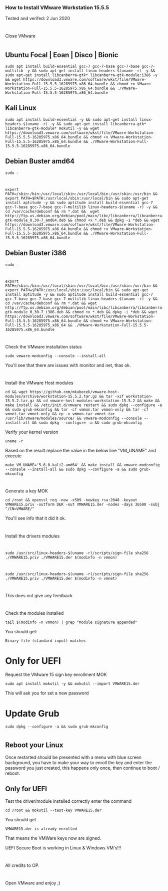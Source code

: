 ### How to Install VMware Workstation 15.5.5

Tested and verifed: 2 Jun 2020
#

Close VMware
#
## Ubuntu Focal | Eoan | Disco | Bionic

    sudo apt install build-essential gcc-7 gcc-7-base gcc-7-base gcc-7-multilib -y && sudo apt-get install linux-headers-$(uname -r) -y && sudo apt-get install libcanberra-gtk* libcanberra-gtk-module:i386 -y && wget https://download3.vmware.com/software/wkst/file/VMware-Workstation-Full-15.5.5-16285975.x86_64.bundle && chmod +x VMware-Workstation-Full-15.5.5-16285975.x86_64.bundle && ./VMware-Workstation-Full-15.5.5-16285975.x86_64.bundle
    
## Kali Linux

    sudo apt install build-essential -y && sudo apt-get install linux-headers-$(uname -r) -y && sudo apt-get install libcanberra-gtk* libcanberra-gtk-module* mokutil -y && wget https://download3.vmware.com/software/wkst/file/VMware-Workstation-Full-15.5.5-16285975.x86_64.bundle && chmod +x VMware-Workstation-Full-15.5.5-16285975.x86_64.bundle && ./VMware-Workstation-Full-15.5.5-16285975.x86_64.bundle
    
## Debian Buster amd64
    
    sudo -
#    
    export PATH=/sbin:/bin:/usr/local/sbin:/usr/local/bin:/usr/sbin:/usr/bin && export PATH=$PATH:/usr/local/sbin:/usr/local/bin && sudo apt-get install aptitude -y && sudo aptitude install build-essential gcc-7 gcc-7-base gcc-7-base gcc-7-multilib linux-headers-$(uname -r) -y && cd /var/cache/debconf && rm *.dat &&  wget http://ftp.us.debian.org/debian/pool/main/libc/libcanberra/libcanberra-gtk-module_0.30-7_amd64.deb && chmod +x *.deb && dpkg -i *deb && wget https://download3.vmware.com/software/wkst/file/VMware-Workstation-Full-15.5.5-16285975.x86_64.bundle && chmod +x VMware-Workstation-Full-15.5.5-16285975.x86_64.bundle && ./VMware-Workstation-Full-15.5.5-16285975.x86_64.bundle
    
    
## Debian Buster i386
    sudo -
#    
    export PATH=/sbin:/bin:/usr/local/sbin:/usr/local/bin:/usr/sbin:/usr/bin && export PATH=$PATH:/usr/local/sbin:/usr/local/bin && sudo apt-get install aptitude -y && sudo aptitude install build-essential gcc-7 gcc-7-base gcc-7-base gcc-7-multilib linux-headers-$(uname -r) -y && cd /var/cache/debconf && rm *.dat && wget http://ftp.us.debian.org/debian/pool/main/libc/libcanberra/libcanberra-gtk-module_0.30-7_i386.deb && chmod +x *.deb && dpkg -i *deb && wget https://download3.vmware.com/software/wkst/file/VMware-Workstation-Full-15.5.5-16285975.x86_64.bundle && chmod +x VMware-Workstation-Full-15.5.5-16285975.x86_64 && ./VMware-Workstation-Full-15.5.5-16285975.x86_64.bundle
    
#
#   
Check the VMware installation status

    sudo vmware-modconfig --console --install-all

You'll see that there are issues with monitor and net, thas ok.
#
#
#
Install the VMware Host modules

    cd && wget https://github.com/mkubecek/vmware-host-modules/archive/workstation-15.5.2.tar.gz && tar -xzf workstation-15.5.2.tar.gz && cd vmware-host-modules-workstation-15.5.2 && make && make install && /etc/init.d/vmware restart && sudo dpkg --configure -a && sudo grub-mkconfig && tar -cf vmmon.tar vmmon-only && tar -cf vmnet.tar vmnet-only && cp -v vmmon.tar vmnet.tar /usr/lib/vmware/modules/source/ && vmware-modconfig --console --install-all && sudo dpkg --configure -a && sudo grub-mkconfig 
    
Verify your kernel version

    uname -r

Based on the result replace the value in the below line "VM_UNAME" and execute

    make VM_UNAME='5.6.0-kali2-amd64' && make install && vmware-modconfig --console --install-all && sudo dpkg --configure -a && sudo grub-mkconfig
#
    

Generate a key MOK

    cd /root && openssl req -new -x509 -newkey rsa:2048 -keyout VMWARE15.priv -outform DER -out VMWARE15.der -nodes -days 36500 -subj "/CN=VMWARE/"

You'll see info that it did it ok.
#
#

Install the drivers modules
#
    sudo /usr/src/linux-headers-$(uname -r)/scripts/sign-file sha256 ./VMWARE15.priv ./VMWARE15.der $(modinfo -n vmmon)
#
    sudo /usr/src/linux-headers-$(uname -r)/scripts/sign-file sha256 ./VMWARE15.priv ./VMWARE15.der $(modinfo -n vmnet)
#
#
This does not give any feedback
#
#
#
#
Check the modules installed

    tail $(modinfo -n vmmon) | grep "Module signature appended"

You should get:

    Binary file (standard input) matches
    
# Only for UEFI
Request the VMware 15 sign key enrollment MOK 

    sudo apt install mokutil -y && mokutil --import VMWARE15.der

This will ask you for set a new password
#
# Update Grub

    sudo dpkg --configure -a && sudo grub-mkconfig
#
#
#
## Reboot your Linux

Once restarted should be presented with a menu with blue screen background, you have to make your way to enroll the key and enter the password you just created, this happens only once, then continue to boot / reboot.

## Only for UEFI
Test the driver/module installed correctly enter the command

    cd /root && mokutil --test-key VMWARE15.der

You should get 
    
    VMWARE15.der is already enrolled

That means the VMWare keys now are signed.

UEFI Secure Boot is working in Linux & Windows VM's!!!

#


All credits to OP.
    
#
Open VMware and enjoy ;)



